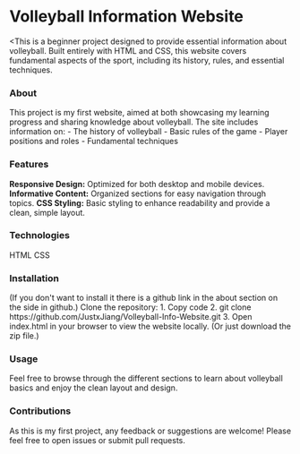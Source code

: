 <h1>Volleyball Information Website</h1>

<This is a beginner project designed to provide essential information about volleyball. Built entirely with HTML and CSS, this website covers fundamental aspects of the sport, including its history, rules, and essential techniques.


<h3>About</h3>
This project is my first website, aimed at both showcasing my learning progress and sharing knowledge about volleyball. The site includes information on:
- The history of volleyball
- Basic rules of the game
- Player positions and roles
- Fundamental techniques


<h3>Features</h3>
<b>Responsive Design:</b> Optimized for both desktop and mobile devices.
<b>Informative Content:</b> Organized sections for easy navigation through topics.
<b>CSS Styling:</b> Basic styling to enhance readability and provide a clean, simple layout.

<h3>Technologies</h3>
HTML
CSS

<h3>Installation</h3>
(If you don't want to install it there is a github link in the about section on the side in github.)
Clone the repository:
1. Copy code
2. git clone https://github.com/JustxJiang/Volleyball-Info-Website.git
3. Open index.html in your browser to view the website locally.
(Or just download the zip file.)

<h3>Usage</h3>
Feel free to browse through the different sections to learn about volleyball basics and enjoy the clean layout and design.

<h3>Contributions</h3>
As this is my first project, any feedback or suggestions are welcome! Please feel free to open issues or submit pull requests.
